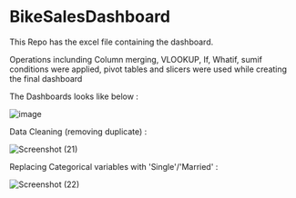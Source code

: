 # BikeSalesDashboard
This Repo has the excel file containing the dashboard.

Operations inclunding Column merging, VLOOKUP, If, Whatif, sumif conditions were applied, pivot tables and slicers were used 
while creating the final dashboard

The Dashboards looks like below : 

![image](https://user-images.githubusercontent.com/118185547/209928035-74b5c0dc-1093-4478-ae88-0c708e32f122.png)


Data Cleaning (removing duplicate) : 

![Screenshot (21)](https://user-images.githubusercontent.com/118185547/210025405-5ac403bf-b962-47fe-9c0c-d4f3c1d2356d.png)

Replacing Categorical variables with 'Single'/'Married' :

![Screenshot (22)](https://user-images.githubusercontent.com/118185547/210025438-9b020488-1383-4d24-a491-2ebd9699acf4.png)
